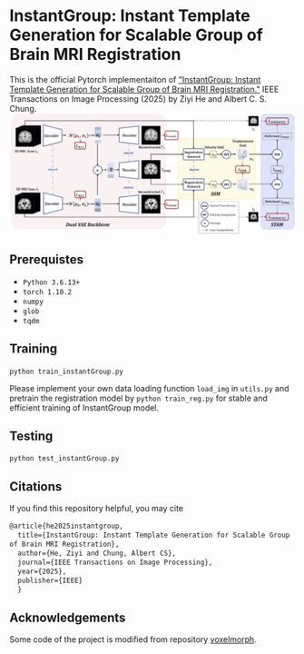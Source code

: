 # InstantGroup: Instant Template Generation for Scalable Group of Brain MRI Registration

This is the official Pytorch implementaiton of ["InstantGroup: Instant Template Generation for Scalable Group of Brain MRI Registration."](https://ieeexplore.ieee.org/document/11080188) IEEE Transactions on Image Processing (2025) by Ziyi He and Albert C. S. Chung.
![](https://github.com/ZYHE-ust/InstantGroup/blob/main/Doc/framework.jpg)

## Prerequistes
- `Python 3.6.13+`
- `torch 1.10.2`
- `numpy`
- `glob`
- `tqdm`

## Training
`python train_instantGroup.py`

Please implement your own data loading function `load_img` in `utils.py` and pretrain the registration model by `python train_reg.py` for stable and efficient training of InstantGroup model.

## Testing
`python test_instantGroup.py`

## Citations
If you find this repository helpful, you may cite

    @article{he2025instantgroup,
      title={InstantGroup: Instant Template Generation for Scalable Group of Brain MRI Registration},
      author={He, Ziyi and Chung, Albert CS},
      journal={IEEE Transactions on Image Processing},
      year={2025},
      publisher={IEEE}
      }

## Acknowledgements
Some code of the project is modified from repository [voxelmorph](https://github.com/voxelmorph/voxelmorph).
